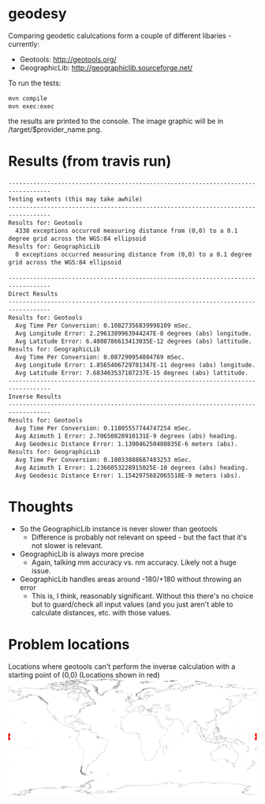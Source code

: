 # geodesy
Comparing geodetic calulcations form a couple of different libaries - currently:
  * Geotools: http://geotools.org/
  * GeographicLib: http://geographiclib.sourceforge.net/
 
To run the tests:
```
mvn compile
mvn exec:exec
```
the results are printed to the console.  The image graphic will be in /target/$provider_name.png.

# Results (from travis run)
```
----------------------------------------------------------------------------------
Testing extents (this may take awhile)
----------------------------------------------------------------------------------
Results for: Geotools
  4338 exceptions occurred measuring distance from (0,0) to a 0.1 degree grid across the WGS:84 ellipsoid
Results for: GeographicLib
  0 exceptions occurred measuring distance from (0,0) to a 0.1 degree grid across the WGS:84 ellipsoid

----------------------------------------------------------------------------------
Direct Results
----------------------------------------------------------------------------------
Results for: Geotools
  Avg Time Per Conversion: 0.10827356839998109 mSec.
  Avg Longitude Error: 2.2961389963944247E-8 degrees (abs) longitude.
  Avg Latitude Error: 6.4808786613413035E-12 degrees (abs) lattitude.
Results for: GeographicLib
  Avg Time Per Conversion: 0.087290954084769 mSec.
  Avg Longitude Error: 1.8565406729781347E-11 degrees (abs) longitude.
  Avg Latitude Error: 7.683463537107237E-15 degrees (abs) lattitude.
----------------------------------------------------------------------------------
Inverse Results
----------------------------------------------------------------------------------
Results for: Geotools
  Avg Time Per Conversion: 0.11805557744747254 mSec.
  Avg Azimuth 1 Error: 2.70650828910131E-9 degrees (abs) heading.
  Avg Geodesic Distance Error: 1.139046250480835E-6 meters (abs).
Results for: GeographicLib
  Avg Time Per Conversion: 0.10033888687483253 mSec.
  Avg Azimuth 1 Error: 1.2366053228915025E-10 degrees (abs) heading.
  Avg Geodesic Distance Error: 1.1542975682065518E-9 meters (abs).
  ```

# Thoughts
  * So the GeographicLib instance is never slower than geotools 
    * Difference is probably not relevant on speed - but the fact that it's not slower is relevant.
  * GeographicLib is always more precise
    * Again, talking mm accuracy vs. nm accuracy.  Likely not a huge issue.
  * GeographicLib handles areas around -180/+180 without throwing an error
    * This is, I think, reasonably significant.  Without this there's no choice but to guard/check all input values (and you just aren't able to calculate distances, etc. with those values.
    
# Problem locations
Locations where geotools can't perform the inverse calculation with a starting point of (0,0)
(Locations shown in red)
![Image of Error range](https://raw.githubusercontent.com/chrisbennight/geodesy/master/src/main/resources/geotools-inverse-error.png)
